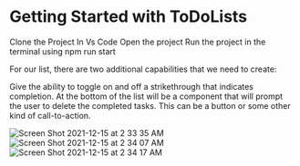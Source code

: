 # Getting Started with ToDoLists

Clone the Project In Vs Code Open the project Run the project in the terminal using npm run start


For our list, there are two additional capabilities that we need to create:

Give the ability to toggle on and off a strikethrough that indicates completion.
At the bottom of the list will be a component that will prompt the user to delete the completed tasks. This can be a button or some other kind of call-to-action.

![Screen Shot 2021-12-15 at 2 33 35 AM](https://user-images.githubusercontent.com/82901646/146079086-8e712410-fbc4-47ef-903a-9bde30d69f11.png)
![Screen Shot 2021-12-15 at 2 34 07 AM](https://user-images.githubusercontent.com/82901646/146079137-99a95d75-268a-4066-8593-33f7471910bf.png)
![Screen Shot 2021-12-15 at 2 34 17 AM](https://user-images.githubusercontent.com/82901646/146079149-b0bde540-90d4-482d-8161-82f9189ab07e.png)
